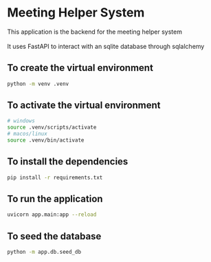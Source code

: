 # Meeting Helper System

This application is the backend for the meeting helper system<br><br>
It uses FastAPI to interact with an sqlite database through sqlalchemy

## To create the virtual environment

```bash
python -m venv .venv
```

## To activate the virtual environment

```bash
# windows
source .venv/scripts/activate
# macos/linux
source .venv/bin/activate
```

## To install the dependencies

```bash
pip install -r requirements.txt
```

## To run the application

```bash
uvicorn app.main:app --reload
```

## To seed the database

```bash
python -m app.db.seed_db
```
